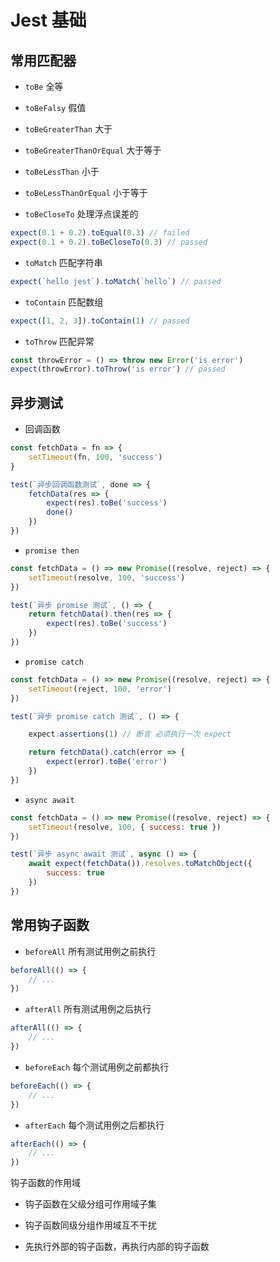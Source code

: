 
# Jest 基础

## 常用匹配器

- `toBe` 全等

- `toBeFalsy` 假值

- `toBeGreaterThan` 大于

- `toBeGreaterThanOrEqual` 大于等于

- `toBeLessThan` 小于

- `toBeLessThanOrEqual` 小于等于

- `toBeCloseTo` 处理浮点误差的

```js
expect(0.1 + 0.2).toEqual(0.3) // failed
expect(0.1 + 0.2).toBeCloseTo(0.3) // passed
```

- `toMatch` 匹配字符串

```js
expect(`hello jest`).toMatch(`hello`) // passed
```

- `toContain` 匹配数组

```js
expect([1, 2, 3]).toContain(1) // passed
```

- `toThrow` 匹配异常

```js
const throwError = () => throw new Error('is error')
expect(throwError).toThrow('is error') // passed
```

## 异步测试

- 回调函数

```js
const fetchData = fn => {
    setTimeout(fn, 100, 'success')
}

test(`异步回调函数测试`, done => {
    fetchData(res => {
        expect(res).toBe('success')
        done()
    })
})
```

- `promise then`

```js
const fetchData = () => new Promise((resolve, reject) => {
    setTimeout(resolve, 100, 'success')
})

test(`异步 promise 测试`, () => {
    return fetchData().then(res => {
        expect(res).toBe('success')
    })
})
```

- `promise catch`

```js
const fetchData = () => new Promise((resolve, reject) => {
    setTimeout(reject, 100, 'error')
})

test(`异步 promise catch 测试`, () => {

    expect.assertions(1) // 断言 必须执行一次 expect

    return fetchData().catch(error => {
        expect(error).toBe('error')
    })
})
```

- `async await`

```js
const fetchData = () => new Promise((resolve, reject) => {
    setTimeout(resolve, 100, { success: true })
})

test(`异步 async await 测试`, async () => {
    await expect(fetchData()).resolves.toMatchObject({
        success: true
    })
})
```


## 常用钩子函数

- `beforeAll` 所有测试用例之前执行

```js
beforeAll(() => {
    // ...
})
```

- `afterAll` 所有测试用例之后执行

```js
afterAll(() => {
    // ...
})
```

- `beforeEach` 每个测试用例之前都执行

```js
beforeEach(() => {
    // ...
})
```

- `afterEach` 每个测试用例之后都执行

```js
afterEach(() => {
    // ...
})
```

钩子函数的作用域

- 钩子函数在父级分组可作用域子集

- 钩子函数同级分组作用域互不干扰

- 先执行外部的钩子函数，再执行内部的钩子函数

